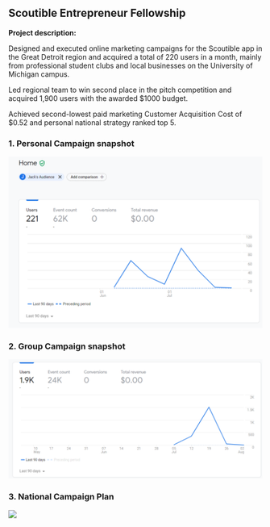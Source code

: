 ## Scoutible Entrepreneur Fellowship

**Project description:** 

Designed and executed online marketing campaigns for the Scoutible app in the Great Detroit region and acquired a total of 220 users in a month, mainly from professional student clubs and local businesses on the University of Michigan campus.

Led regional team to win second place in the pitch competition and acquired 1,900 users with the awarded $1000 budget.

Achieved second-lowest paid marketing Customer Acquisition Cost of $0.52 and personal national strategy ranked top 5.


### 1. Personal Campaign snapshot

<img src="images/Personal Campaign.png?raw=true"/>

### 2. Group Campaign snapshot

<img src="images/Group Campaign.png?raw=true"/>

### 3. National Campaign Plan

<img src="images/national campaign.png?raw=true"/>

